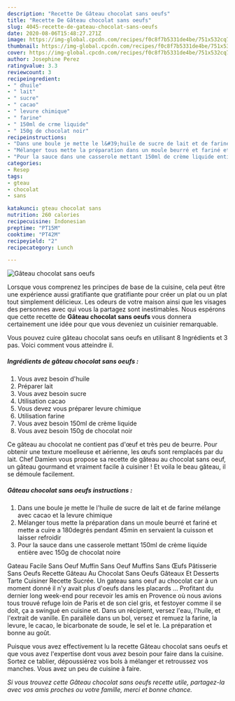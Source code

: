 ```yaml
---
description: "Recette De Gâteau chocolat sans oeufs"
title: "Recette De Gâteau chocolat sans oeufs"
slug: 4045-recette-de-gateau-chocolat-sans-oeufs
date: 2020-08-06T15:48:27.271Z
image: https://img-global.cpcdn.com/recipes/f0c8f7b5331de4be/751x532cq70/gateau-chocolat-sans-oeufs-photo-principale-de-la-recette.jpg
thumbnail: https://img-global.cpcdn.com/recipes/f0c8f7b5331de4be/751x532cq70/gateau-chocolat-sans-oeufs-photo-principale-de-la-recette.jpg
cover: https://img-global.cpcdn.com/recipes/f0c8f7b5331de4be/751x532cq70/gateau-chocolat-sans-oeufs-photo-principale-de-la-recette.jpg
author: Josephine Perez
ratingvalue: 3.3
reviewcount: 3
recipeingredient:
- " dhuile"
- " lait"
- " sucre"
- " cacao"
- " levure chimique"
- " farine"
- " 150ml de crme liquide"
- " 150g de chocolat noir"
recipeinstructions:
- "Dans une boule je mette le l&#39;huile de sucre de lait et de farine mélange avec cacao et la levure chimique"
- "Mélanger tous mette la préparation dans un moule beurré et fariné et mette a cuire a 180degrés pendant 45min en servaient la cuisson et laisser refroidir"
- "Pour la sauce dans une casserole mettant 150ml de crème liquide entière avec 150g de chocolat noire"
categories:
- Resep
tags:
- gteau
- chocolat
- sans

katakunci: gteau chocolat sans 
nutrition: 260 calories
recipecuisine: Indonesian
preptime: "PT15M"
cooktime: "PT42M"
recipeyield: "2"
recipecategory: Lunch

---
```



![Gâteau chocolat sans oeufs](https://img-global.cpcdn.com/recipes/f0c8f7b5331de4be/751x532cq70/gateau-chocolat-sans-oeufs-photo-principale-de-la-recette.jpg)

Lorsque vous comprenez les principes de base de la cuisine, cela peut être une expérience aussi gratifiante que gratifiante pour créer un plat ou un plat tout simplement délicieux. Les odeurs de votre maison ainsi que les visages des personnes avec qui vous la partagez sont inestimables. Nous espérons que cette recette de <strong> Gâteau chocolat sans oeufs </strong> vous donnera certainement une idée pour que vous deveniez un cuisinier remarquable.

<!--inarticleads1-->

Vous pouvez cuire gâteau chocolat sans oeufs en utilisant 8 Ingrédients et 3 pas. Voici comment vous atteindre il.

##### Ingrédients de gâteau chocolat sans oeufs :

1. Vous avez besoin  d&#39;huile
1. Préparer  lait
1. Vous avez besoin  sucre
1. Utilisation  cacao
1. Vous devez vous préparer  levure chimique
1. Utilisation  farine
1. Vous avez besoin  150ml de crème liquide
1. Vous avez besoin  150g de chocolat noir


Ce gâteau au chocolat ne contient pas d&#39;œuf et très peu de beurre. Pour obtenir une texture moelleuse et aérienne, les œufs sont remplacés par du lait. Chef Damien vous propose sa recette de gâteau au chocolat sans oeuf, un gâteau gourmand et vraiment facile à cuisiner ! Et voila le beau gâteau, il se démoule facilement. 

<!--inarticleads2-->

##### Gâteau chocolat sans oeufs instructions :

1. Dans une boule je mette le l&#39;huile de sucre de lait et de farine mélange avec cacao et la levure chimique
1. Mélanger tous mette la préparation dans un moule beurré et fariné et mette a cuire a 180degrés pendant 45min en servaient la cuisson et laisser refroidir
1. Pour la sauce dans une casserole mettant 150ml de crème liquide entière avec 150g de chocolat noire


Gateau Facile Sans Oeuf Muffin Sans Oeuf Muffins Sans Œufs Pâtisserie Sans Oeufs Recette Gâteau Au Chocolat Sans Oeufs Gâteaux Et Desserts Tarte Cuisiner Recette Sucrée. Un gateau sans oeuf au chocolat car à un moment donné il n&#39;y avait plus d&#39;oeufs dans les placards … Profitant du dernier long week-end pour recevoir les amis en Provence où nous avions tous trouvé refuge loin de Paris et de son ciel gris, et festoyer comme il se doit, ça a swingué en cuisine et. Dans un récipient, versez l&#39;eau, l&#39;huile, et l&#39;extrait de vanille. En parallèle dans un bol, versez et remuez la farine, la levure, le cacao, le bicarbonate de soude, le sel et le. La préparation et bonne au goût. 

<!--inarticleads1-->

<p>
Puisque vous avez effectivement lu la recette Gâteau chocolat sans oeufs et que vous avez l'expertise dont vous avez besoin pour faire dans la cuisine. Sortez ce tablier, dépoussiérez vos bols à mélanger et retroussez vos manches. Vous avez un peu de cuisine à faire.
</p>

<p>
<i>Si vous trouvez cette Gâteau chocolat sans oeufs recette utile, partagez-la avec vos amis proches ou votre famille, merci et bonne chance.</i>
</p>

